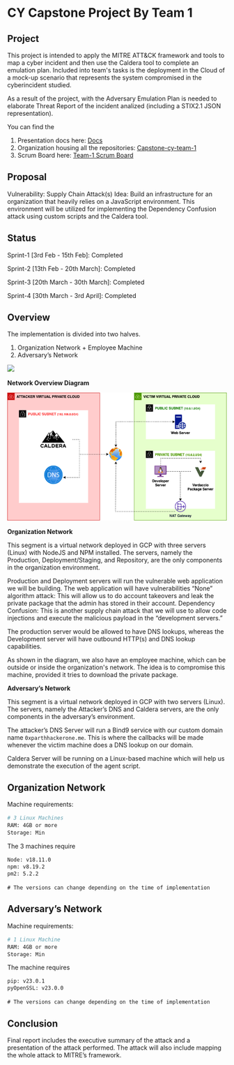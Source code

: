 # CY Capstone Project By Team 1

## Project 

This project is intended to apply the MITRE ATT&CK framework and tools to map a cyber incident and then use the Caldera tool to complete an emulation plan. Included into team's tasks is the deployment in the Cloud of a mock-up scenario that represents the system compromised in the cyberincident studied. 

As a result of the project, with the Adversary Emulation Plan is needed to elaborate Threat Report of the incident analized (including a STIX2.1 JSON representation). 

You can find the 
1. Presentation docs here: [Docs](https://github.com/capstone-cy-team-1/capstone-cy-team-1.github.io/tree/main/public)
2. Organization housing all the repositories: [Capstone-cy-team-1](https://github.com/capstone-cy-team-1/)
3. Scrum Board here: [Team-1 Scrum Board](https://github.com/orgs/capstone-cy-team-1/projects/1)

## Proposal 

Vulnerability: Supply Chain Attack(s)
Idea: Build an infrastructure for an organization that heavily relies on a JavaScript environment. This environment will be utilized for implementing the Dependency Confusion attack using custom scripts and the Caldera tool.

## Status

Sprint-1 [3rd Feb - 15th Feb]:  Completed 

Sprint-2 [13th Feb - 20th March]:  Completed 

Sprint-3 [20th March - 30th March]:  Completed

Sprint-4 [30th March - 3rd April]: Completed

## Overview

The implementation is divided into two halves.
1. Organization Network + Employee Machine
2. Adversary’s Network

![](/public/file_1.drawio.png)

**Network Overview Diagram**

![](/public/network_overview.png)

**Organization Network**

This segment is a virtual network deployed in GCP with three servers (Linux) with NodeJS and NPM installed. The servers, namely the Production, Deployment/Staging, and Repository, are the only components in the organization environment.

Production and Deployment servers will run the vulnerable web application we will be building. The web application will have vulnerabilities 
“None” algorithm attack:  This will allow us to do account takeovers and leak the private package that the admin has stored in their account.
Dependency Confusion: This is another supply chain attack that we will use to allow code injections and execute the malicious payload in the “development servers.”

The production server would be allowed to have DNS lookups, whereas the Development server will have outbound HTTP(s) and DNS lookup capabilities.

As shown in the diagram, we also have an employee machine, which can be outside or inside the organization's network. The idea is to compromise this machine, provided it tries to download the private package.


**Adversary’s Network**

This segment is a virtual network deployed in GCP with two servers (Linux). The servers, namely the Attacker’s DNS and Caldera servers, are the only components in the adversary’s environment.

The attacker’s DNS Server will run a Bind9 service with our custom domain name `0xparthhackerone.me`. This is where the callbacks will be made whenever the victim machine does a DNS lookup on our domain.

Caldera Server will be running on a Linux-based machine which will help us demonstrate the execution of the agent script.

## Organization Network

Machine requirements:

```bash
# 3 Linux Machines
RAM: 4GB or more
Storage: Min
```

The 3 machines require 

```
Node: v18.11.0
npm: v8.19.2
pm2: 5.2.2

# The versions can change depending on the time of implementation
```

## Adversary’s Network

Machine requirements:

```bash
# 1 Linux Machine
RAM: 4GB or more
Storage: Min
```

The machine requires 

```
pip: v23.0.1
pyOpenSSL: v23.0.0

# The versions can change depending on the time of implementation
```

## Conclusion
Final report includes the executive summary of the attack and a presentation of the attack performed. The attack will also include mapping the whole attack to MITRE’s framework.


